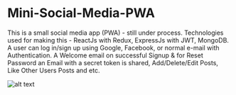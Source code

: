 # Mini-Social-Media-PWA
This is a small social media app (PWA) - still under process. Technologies used for making this - ReactJs with Redux, ExpressJs with JWT, MongoDB. A user can log in/sign up using Google, Facebook, or normal e-mail with Authentication. A Welcome email on successful Signup &amp; for Reset Password an Email with a secret token is shared, Add/Delete/Edit Posts, Like Other Users Posts and etc.

![alt text](https://imgur.com/ErPL4P6)

